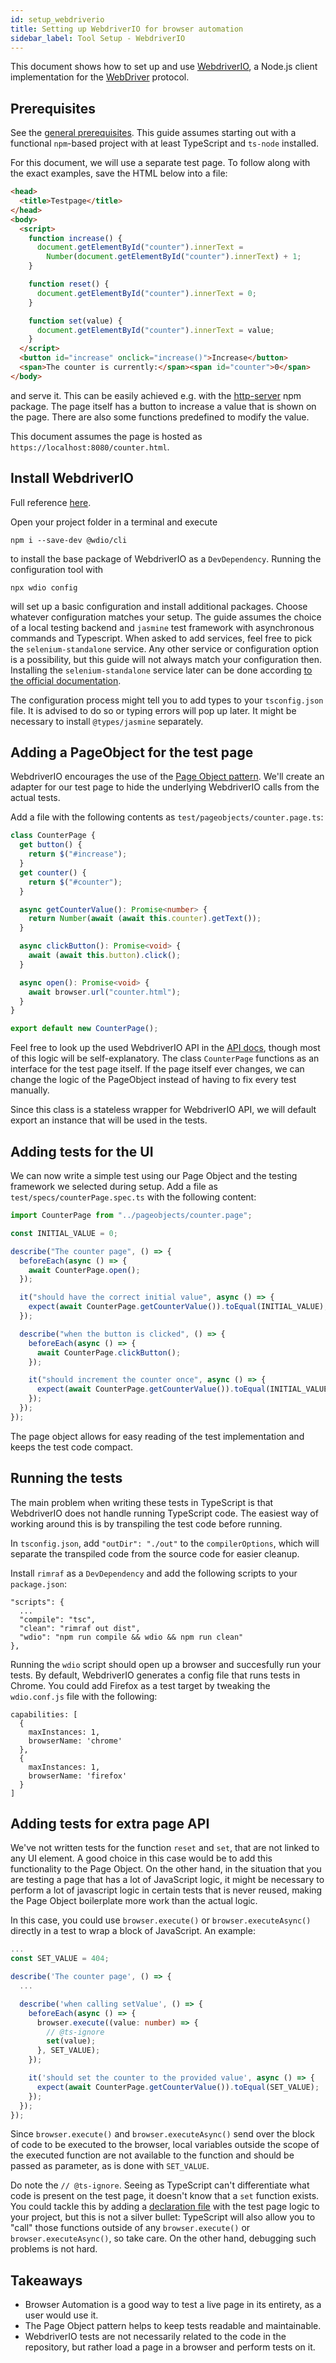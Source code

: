 ```yaml
---
id: setup_webdriverio
title: Setting up WebdriverIO for browser automation
sidebar_label: Tool Setup - WebdriverIO
---
```


This document shows how to set up and use [WebdriverIO](https://webdriver.io/), a Node.js client implementation for the [WebDriver](https://www.w3.org/TR/webdriver/) protocol.

## Prerequisites

See the [general prerequisites](/docs#general-prerequisites-for-practical-guides).
This guide assumes starting out with a functional `npm`-based project with at least TypeScript and `ts-node` installed.

For this document, we will use a separate test page. To follow along with the exact examples, save the HTML below into a file:

```html
<head>
  <title>Testpage</title>
</head>
<body>
  <script>
    function increase() {
      document.getElementById("counter").innerText =
        Number(document.getElementById("counter").innerText) + 1;
    }

    function reset() {
      document.getElementById("counter").innerText = 0;
    }

    function set(value) {
      document.getElementById("counter").innerText = value;
    }
  </script>
  <button id="increase" onclick="increase()">Increase</button>
  <span>The counter is currently:</span><span id="counter">0</span>
</body>
```

and serve it. This can be easily achieved e.g. with the [http-server](https://www.npmjs.com/package/http-server) npm package. The page itself has a button to increase a value that is shown on the page. There are also some functions predefined to modify the value.

This document assumes the page is hosted as `https://localhost:8080/counter.html`.

## Install WebdriverIO

Full reference [here](https://webdriver.io/docs/gettingstarted.html).

Open your project folder in a terminal and execute

```
npm i --save-dev @wdio/cli
```

to install the base package of WebdriverIO as a `DevDependency`. Running the configuration tool with

```
npx wdio config
```

will set up a basic configuration and install additional packages. Choose whatever configuration matches your setup. The guide assumes the choice of a local testing backend and `jasmine` test framework with asynchronous commands and Typescript. When asked to add services, feel free to pick the `selenium-standalone` service.
Any other service or configuration option is a possibility, but this guide will not always match your configuration then. Installing the `selenium-standalone` service later can be done according [to the official documentation](https://webdriver.io/docs/selenium-standalone-service.html).

The configuration process might tell you to add types to your `tsconfig.json` file. It is advised to do so or typing errors will pop up later. It might be necessary to install `@types/jasmine` separately.

## Adding a PageObject for the test page

WebdriverIO encourages the use of the [Page Object pattern](https://martinfowler.com/bliki/PageObject.html). We'll create an adapter for our test page to hide the underlying WebdriverIO calls from the actual tests.

Add a file with the following contents as `test/pageobjects/counter.page.ts`:

```ts
class CounterPage {
  get button() {
    return $("#increase");
  }
  get counter() {
    return $("#counter");
  }

  async getCounterValue(): Promise<number> {
    return Number(await (await this.counter).getText());
  }

  async clickButton(): Promise<void> {
    await (await this.button).click();
  }

  async open(): Promise<void> {
    await browser.url("counter.html");
  }
}

export default new CounterPage();
```

Feel free to look up the used WebdriverIO API in the [API docs](https://webdriver.io/docs/api.html), though most of this logic will be self-explanatory. The class `CounterPage` functions as an interface for the test page itself. If the page itself ever changes, we can change the logic of the PageObject instead of having to fix every test manually.

Since this class is a stateless wrapper for WebdriverIO API, we will default export an instance that will be used in the tests.

## Adding tests for the UI

We can now write a simple test using our Page Object and the testing framework we selected during setup. Add a file as `test/specs/counterPage.spec.ts` with the following content:

```ts
import CounterPage from "../pageobjects/counter.page";

const INITIAL_VALUE = 0;

describe("The counter page", () => {
  beforeEach(async () => {
    await CounterPage.open();
  });

  it("should have the correct initial value", async () => {
    expect(await CounterPage.getCounterValue()).toEqual(INITIAL_VALUE);
  });

  describe("when the button is clicked", () => {
    beforeEach(async () => {
      await CounterPage.clickButton();
    });

    it("should increment the counter once", async () => {
      expect(await CounterPage.getCounterValue()).toEqual(INITIAL_VALUE + 1);
    });
  });
});
```

The page object allows for easy reading of the test implementation and keeps the test code compact.

## Running the tests

The main problem when writing these tests in TypeScript is that WebdriverIO does not handle running TypeScript code. The easiest way of working around this is by transpiling the test code before running.

In `tsconfig.json`, add `"outDir": "./out"` to the `compilerOptions`, which will separate the transpiled code from the source code for easier cleanup.

Install `rimraf` as a `DevDependency` and add the following scripts to your `package.json`:

```
"scripts": {
  ...
  "compile": "tsc",
  "clean": "rimraf out dist",
  "wdio": "npm run compile && wdio && npm run clean"
},
```

Running the `wdio` script should open up a browser and succesfully run your tests. By default, WebdriverIO generates a config file that runs tests in Chrome. You could add Firefox as a test target by tweaking the `wdio.conf.js` file with the following:

```
capabilities: [
  {
    maxInstances: 1,
    browserName: 'chrome'
  },
  {
    maxInstances: 1,
    browserName: 'firefox'
  }
]
```

## Adding tests for extra page API

We've not written tests for the function `reset` and `set`, that are not linked to any UI element. A good choice in this case would be to add this functionality to the Page Object. On the other hand, in the situation that you are testing a page that has a lot of JavaScript logic, it might be necessary to perform a lot of javascript logic in certain tests that is never reused, making the Page Object boilerplate more work than the actual logic.

In this case, you could use `browser.execute()` or `browser.executeAsync()` directly in a test to wrap a block of JavaScript. An example:

```ts
...
const SET_VALUE = 404;

describe('The counter page', () => {
  ...

  describe('when calling setValue', () => {
    beforeEach(async () => {
      browser.execute((value: number) => {
        // @ts-ignore
        set(value);
      }, SET_VALUE);
    });

    it('should set the counter to the provided value', async () => {
      expect(await CounterPage.getCounterValue()).toEqual(SET_VALUE);
    });
  });
});
```

Since `browser.execute()` and `browser.executeAsync()` send over the block of code to be executed to the browser, local variables outside the scope of the executed function are not available to the function and should be passed as parameter, as is done with `SET_VALUE`.

Do note the `// @ts-ignore`. Seeing as TypeScript can't differentiate what code is present on the test page, it doesn't know that a `set` function exists. You could tackle this by adding a [declaration file](https://www.typescriptlang.org/docs/handbook/declaration-files/introduction.html) with the test page logic to your project, but this is not a silver bullet: TypeScript will also allow you to "call" those functions outside of any `browser.execute()` or `browser.executeAsync()`, so take care. On the other hand, debugging such problems is not hard.

## Takeaways

- Browser Automation is a good way to test a live page in its entirety, as a user would use it.
- The Page Object pattern helps to keep tests readable and maintainable.
- WebdriverIO tests are not necessarily related to the code in the repository, but rather load a page in a browser and perform tests on it.
